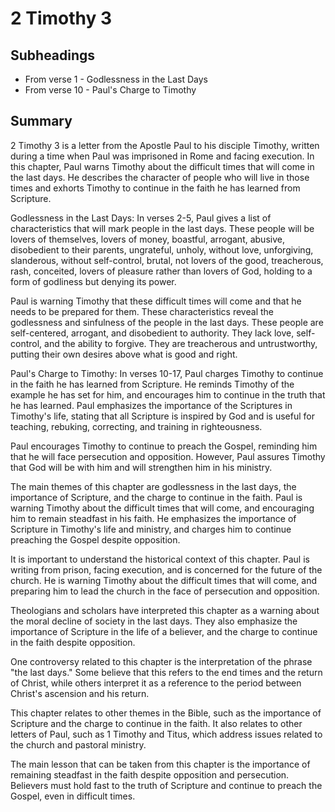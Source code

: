 # 2 Timothy 3

## Subheadings

* From verse 1 - Godlessness in the Last Days
* From verse 10 - Paul's Charge to Timothy

## Summary

2 Timothy 3 is a letter from the Apostle Paul to his disciple Timothy, written during a time when Paul was imprisoned in Rome and facing execution. In this chapter, Paul warns Timothy about the difficult times that will come in the last days. He describes the character of people who will live in those times and exhorts Timothy to continue in the faith he has learned from Scripture.

Godlessness in the Last Days:
In verses 2-5, Paul gives a list of characteristics that will mark people in the last days. These people will be lovers of themselves, lovers of money, boastful, arrogant, abusive, disobedient to their parents, ungrateful, unholy, without love, unforgiving, slanderous, without self-control, brutal, not lovers of the good, treacherous, rash, conceited, lovers of pleasure rather than lovers of God, holding to a form of godliness but denying its power.

Paul is warning Timothy that these difficult times will come and that he needs to be prepared for them. These characteristics reveal the godlessness and sinfulness of the people in the last days. These people are self-centered, arrogant, and disobedient to authority. They lack love, self-control, and the ability to forgive. They are treacherous and untrustworthy, putting their own desires above what is good and right.

Paul's Charge to Timothy:
In verses 10-17, Paul charges Timothy to continue in the faith he has learned from Scripture. He reminds Timothy of the example he has set for him, and encourages him to continue in the truth that he has learned. Paul emphasizes the importance of the Scriptures in Timothy's life, stating that all Scripture is inspired by God and is useful for teaching, rebuking, correcting, and training in righteousness.

Paul encourages Timothy to continue to preach the Gospel, reminding him that he will face persecution and opposition. However, Paul assures Timothy that God will be with him and will strengthen him in his ministry.

The main themes of this chapter are godlessness in the last days, the importance of Scripture, and the charge to continue in the faith. Paul is warning Timothy about the difficult times that will come, and encouraging him to remain steadfast in his faith. He emphasizes the importance of Scripture in Timothy's life and ministry, and charges him to continue preaching the Gospel despite opposition.

It is important to understand the historical context of this chapter. Paul is writing from prison, facing execution, and is concerned for the future of the church. He is warning Timothy about the difficult times that will come, and preparing him to lead the church in the face of persecution and opposition.

Theologians and scholars have interpreted this chapter as a warning about the moral decline of society in the last days. They also emphasize the importance of Scripture in the life of a believer, and the charge to continue in the faith despite opposition.

One controversy related to this chapter is the interpretation of the phrase "the last days." Some believe that this refers to the end times and the return of Christ, while others interpret it as a reference to the period between Christ's ascension and his return.

This chapter relates to other themes in the Bible, such as the importance of Scripture and the charge to continue in the faith. It also relates to other letters of Paul, such as 1 Timothy and Titus, which address issues related to the church and pastoral ministry.

The main lesson that can be taken from this chapter is the importance of remaining steadfast in the faith despite opposition and persecution. Believers must hold fast to the truth of Scripture and continue to preach the Gospel, even in difficult times.